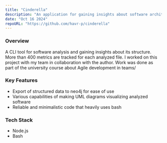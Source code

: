 ```yaml
---
title: "Cinderella"
description: "An application for gaining insights about software architecture."
date: "Oct 16 2024"
repoURL: "https://github.com/havr-p/cinderella"
---
```




### Overview
A CLI tool for software analysis and gaining insights about its structure. More than 400 metrics are tracked for each analyzed file. I worked on this project with my team in collaboration with the author. Work was done as part of the university course about Agile development in teams/

### Key Features
- Export of structured data to neo4j for ease of use
- Various capabilities of making UML diagrams visualizing analyzed software
- Reliable and minimalistic code that heavily uses bash

### Tech Stack
- Node.js
- Bash
